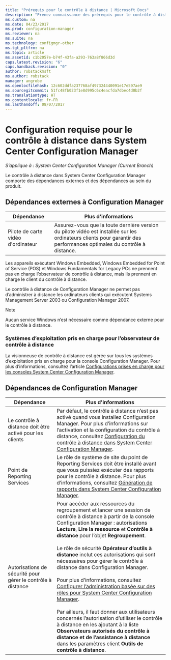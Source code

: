 ```yaml
---
title: "Prérequis pour le contrôle à distance | Microsoft Docs"
description: "Prenez connaissance des prérequis pour le contrôle à distance dans System Center Configuration Manager."
ms.custom: na
ms.date: 04/23/2017
ms.prod: configuration-manager
ms.reviewer: na
ms.suite: na
ms.technology: configmgr-other
ms.tgt_pltfrm: na
ms.topic: article
ms.assetid: c1b2057e-b74f-43fa-a293-763a8f866d3d
caps.latest.revision: "6"
caps.handback.revision: "0"
author: robstackmsft
ms.author: robstack
manager: angrobe
ms.openlocfilehash: 12c602ddfa237768af497324440091e17e597ae9
ms.sourcegitcommit: 51fc48fb023f1e8d995c6c4eacfda7dbec4d0b2f
ms.translationtype: HT
ms.contentlocale: fr-FR
ms.lasthandoff: 08/07/2017
---
```

# <a name="prerequisites-for-remote-control-in-system-center-configuration-manager"></a>Configuration requise pour le contrôle à distance dans System Center Configuration Manager

*S’applique à : System Center Configuration Manager (Current Branch)*

Le contrôle à distance dans System Center Configuration Manager comporte des dépendances externes et des dépendances au sein du produit.  

## <a name="dependencies-external-to-configuration-manager"></a>Dépendances externes à Configuration Manager  

|Dépendance|Plus d'informations|  
|----------------|----------------------|  
|Pilote de carte vidéo d'ordinateur|Assurez-vous que la toute dernière version du pilote vidéo est installée sur les ordinateurs clients pour garantir des performances optimales du contrôle à distance.|  

 Les appareils exécutant Windows Embedded, Windows Embedded for Point of Service (POS) et Windows Fundamentals for Legacy PCs ne prennent pas en charge l’observateur de contrôle à distance, mais ils prennent en charge le client du contrôle à distance.  

 Le contrôle à distance de Configuration Manager ne permet pas d’administrer à distance les ordinateurs clients qui exécutent Systems Management Server 2003 ou Configuration Manager 2007.  

> [!NOTE]  
>  Aucun service Windows n’est nécessaire comme dépendance externe pour le contrôle à distance.  

### <a name="supported-operating-systems-for-the-remote-control-viewer"></a>Systèmes d’exploitation pris en charge pour l’observateur de contrôle à distance  
La visionneuse de contrôle à distance est gérée sur tous les systèmes d’exploitation pris en charge pour la console Configuration Manager. Pour plus d’informations, consultez l’article [Configurations prises en charge pour les consoles System Center Configuration Manager](../../../../core/plan-design/configs/supported-operating-systems-consoles.md).   

## <a name="configuration-manager-dependencies"></a>Dépendances de Configuration Manager  

|Dépendance|Plus d'informations|  
|----------------|----------------------|  
|Le contrôle à distance doit être activé pour les clients|Par défaut, le contrôle à distance n’est pas activé quand vous installez Configuration Manager. Pour plus d’informations sur l’activation et la configuration du contrôle à distance, consultez [Configuration du contrôle à distance dans System Center Configuration Manager](../../../../core/clients/manage/remote-control/configuring-remote-control.md).|  
|Point de Reporting Services|Le rôle de système de site du point de Reporting Services doit être installé avant que vous puissiez exécuter des rapports pour le contrôle à distance. Pour plus d’informations, consultez [Génération de rapports dans System Center Configuration Manager](../../../../core/servers/manage/reporting.md).|  
|Autorisations de sécurité pour gérer le contrôle à distance|Pour accéder aux ressources du regroupement et lancer une session de contrôle à distance à partir de la console Configuration Manager : autorisations **Lecture**, **Lire la ressource** et **Contrôle à distance** pour l’objet **Regroupement**.<br /><br /> Le rôle de sécurité **Opérateur d’outils à distance** inclut ces autorisations qui sont nécessaires pour gérer le contrôle à distance dans Configuration Manager.<br /><br /> Pour plus d’informations, consultez [Configurer l’administration basée sur des rôles pour System Center Configuration Manager](../../../../core/servers/deploy/configure/configure-role-based-administration.md).<br /><br /> Par ailleurs, il faut donner aux utilisateurs concernés l’autorisation d’utiliser le contrôle à distance en les ajoutant à la liste **Observateurs autorisés du contrôle à distance et de l’assistance à distance** dans les paramètres client **Outils de contrôle à distance**.
